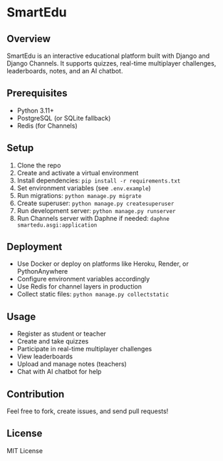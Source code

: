 # SmartEdu

## Overview
SmartEdu is an interactive educational platform built with Django and Django Channels. It supports quizzes, real-time multiplayer challenges, leaderboards, notes, and an AI chatbot.

## Prerequisites
- Python 3.11+
- PostgreSQL (or SQLite fallback)
- Redis (for Channels)

## Setup
1. Clone the repo
2. Create and activate a virtual environment
3. Install dependencies: `pip install -r requirements.txt`
4. Set environment variables (see `.env.example`)
5. Run migrations: `python manage.py migrate`
6. Create superuser: `python manage.py createsuperuser`
7. Run development server: `python manage.py runserver`
8. Run Channels server with Daphne if needed: `daphne smartedu.asgi:application`

## Deployment
- Use Docker or deploy on platforms like Heroku, Render, or PythonAnywhere
- Configure environment variables accordingly
- Use Redis for channel layers in production
- Collect static files: `python manage.py collectstatic`

## Usage
- Register as student or teacher
- Create and take quizzes
- Participate in real-time multiplayer challenges
- View leaderboards
- Upload and manage notes (teachers)
- Chat with AI chatbot for help

## Contribution
Feel free to fork, create issues, and send pull requests!

## License
MIT License
